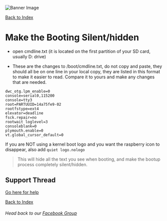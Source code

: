 ![Banner Image](https://sinisterspatula.github.io/RetroflagGpiGuides/images/GuidesBanner.png)

[Back to Index](https://sinisterspatula.github.io/RetroflagGpiGuides/)


# Make the Booting Silent/hidden

* open cmdline.txt (it is located on the first partition of your SD card, usually D: drive)

* These are the changes to /boot/cmdline.txt, do not copy and paste, they should all be on one line in your local copy, they are listed in this format to make it easier to read.  Compare it to yours and make any changes that are needed.

```
dwc_otg.lpm_enable=0
console=serial0,115200
console=tty3
root=PARTUUID=14a75fe9-02
rootfstype=ext4
elevator=deadline
fsck.repair=no
rootwait loglevel=3
consoleblank=0
plymouth.enable=0
vt.global_cursor_default=0
```
If you are NOT using a kernel boot logo and you want the raspberry icon to disappear, also add `quiet logo.nologo`

> This will hide all the text you see when booting, and make the bootup process completely silent/hidden.

## Support Thread
[Go here for help](https://www.facebook.com/groups/401660300458844/)

[Back to Index](https://sinisterspatula.github.io/RetroflagGpiGuides/)

###### Head back to our [Facebook Group](https://www.facebook.com/groups/401660300458844/)

